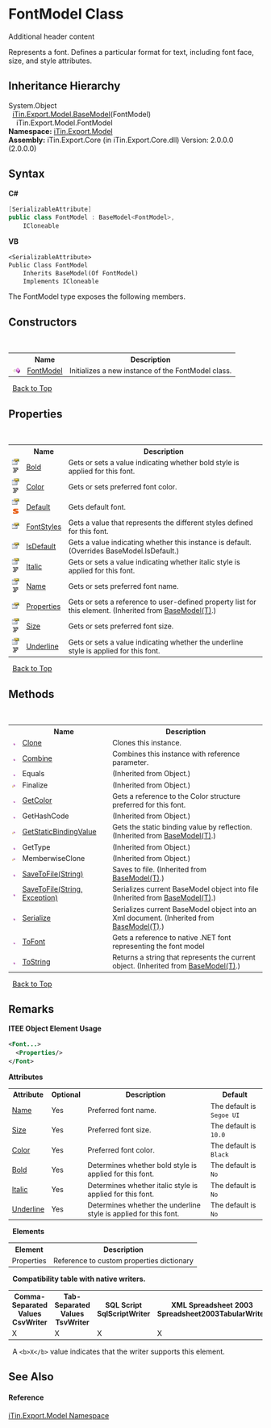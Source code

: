 # FontModel Class
Additional header content 

Represents a font. Defines a particular format for text, including font face, size, and style attributes.


## Inheritance Hierarchy
System.Object<br />&nbsp;&nbsp;<a href="T_iTin_Export_Model_BaseModel_1">iTin.Export.Model.BaseModel</a>(FontModel)<br />&nbsp;&nbsp;&nbsp;&nbsp;iTin.Export.Model.FontModel<br />
**Namespace:**&nbsp;<a href="N_iTin_Export_Model">iTin.Export.Model</a><br />**Assembly:**&nbsp;iTin.Export.Core (in iTin.Export.Core.dll) Version: 2.0.0.0 (2.0.0.0)

## Syntax

**C#**<br />
``` C#
[SerializableAttribute]
public class FontModel : BaseModel<FontModel>, 
	ICloneable
```

**VB**<br />
``` VB
<SerializableAttribute>
Public Class FontModel
	Inherits BaseModel(Of FontModel)
	Implements ICloneable
```

The FontModel type exposes the following members.


## Constructors
&nbsp;<table><tr><th></th><th>Name</th><th>Description</th></tr><tr><td>![Public method](media/pubmethod.gif "Public method")</td><td><a href="M_iTin_Export_Model_FontModel__ctor">FontModel</a></td><td>
Initializes a new instance of the FontModel class.</td></tr></table>&nbsp;
<a href="#fontmodel-class">Back to Top</a>

## Properties
&nbsp;<table><tr><th></th><th>Name</th><th>Description</th></tr><tr><td>![Public property](media/pubproperty.gif "Public property")![Code example](media/CodeExample.png "Code example")</td><td><a href="P_iTin_Export_Model_FontModel_Bold">Bold</a></td><td>
Gets or sets a value indicating whether bold style is applied for this font.</td></tr><tr><td>![Public property](media/pubproperty.gif "Public property")![Code example](media/CodeExample.png "Code example")</td><td><a href="P_iTin_Export_Model_FontModel_Color">Color</a></td><td>
Gets or sets preferred font color.</td></tr><tr><td>![Public property](media/pubproperty.gif "Public property")![Static member](media/static.gif "Static member")</td><td><a href="P_iTin_Export_Model_FontModel_Default">Default</a></td><td>
Gets default font.</td></tr><tr><td>![Public property](media/pubproperty.gif "Public property")</td><td><a href="P_iTin_Export_Model_FontModel_FontStyles">FontStyles</a></td><td>
Gets a value that represents the different styles defined for this font.</td></tr><tr><td>![Public property](media/pubproperty.gif "Public property")</td><td><a href="P_iTin_Export_Model_FontModel_IsDefault">IsDefault</a></td><td>
Gets a value indicating whether this instance is default.
 (Overrides BaseModel.IsDefault.)</td></tr><tr><td>![Public property](media/pubproperty.gif "Public property")![Code example](media/CodeExample.png "Code example")</td><td><a href="P_iTin_Export_Model_FontModel_Italic">Italic</a></td><td>
Gets or sets a value indicating whether italic style is applied for this font.</td></tr><tr><td>![Public property](media/pubproperty.gif "Public property")![Code example](media/CodeExample.png "Code example")</td><td><a href="P_iTin_Export_Model_FontModel_Name">Name</a></td><td>
Gets or sets preferred font name.</td></tr><tr><td>![Public property](media/pubproperty.gif "Public property")</td><td><a href="P_iTin_Export_Model_BaseModel_1_Properties">Properties</a></td><td>
Gets or sets a reference to user-defined property list for this element.
 (Inherited from <a href="T_iTin_Export_Model_BaseModel_1">BaseModel(T)</a>.)</td></tr><tr><td>![Public property](media/pubproperty.gif "Public property")![Code example](media/CodeExample.png "Code example")</td><td><a href="P_iTin_Export_Model_FontModel_Size">Size</a></td><td>
Gets or sets preferred font size.</td></tr><tr><td>![Public property](media/pubproperty.gif "Public property")![Code example](media/CodeExample.png "Code example")</td><td><a href="P_iTin_Export_Model_FontModel_Underline">Underline</a></td><td>
Gets or sets a value indicating whether the underline style is applied for this font.</td></tr></table>&nbsp;
<a href="#fontmodel-class">Back to Top</a>

## Methods
&nbsp;<table><tr><th></th><th>Name</th><th>Description</th></tr><tr><td>![Public method](media/pubmethod.gif "Public method")</td><td><a href="M_iTin_Export_Model_FontModel_Clone">Clone</a></td><td>
Clones this instance.</td></tr><tr><td>![Public method](media/pubmethod.gif "Public method")</td><td><a href="M_iTin_Export_Model_FontModel_Combine">Combine</a></td><td>
Combines this instance with reference parameter.</td></tr><tr><td>![Public method](media/pubmethod.gif "Public method")</td><td>Equals</td><td> (Inherited from Object.)</td></tr><tr><td>![Protected method](media/protmethod.gif "Protected method")</td><td>Finalize</td><td> (Inherited from Object.)</td></tr><tr><td>![Public method](media/pubmethod.gif "Public method")</td><td><a href="M_iTin_Export_Model_FontModel_GetColor">GetColor</a></td><td>
Gets a reference to the Color structure preferred for this font.</td></tr><tr><td>![Public method](media/pubmethod.gif "Public method")</td><td>GetHashCode</td><td> (Inherited from Object.)</td></tr><tr><td>![Protected method](media/protmethod.gif "Protected method")</td><td><a href="M_iTin_Export_Model_BaseModel_1_GetStaticBindingValue">GetStaticBindingValue</a></td><td>
Gets the static binding value by reflection.
 (Inherited from <a href="T_iTin_Export_Model_BaseModel_1">BaseModel(T)</a>.)</td></tr><tr><td>![Public method](media/pubmethod.gif "Public method")</td><td>GetType</td><td> (Inherited from Object.)</td></tr><tr><td>![Protected method](media/protmethod.gif "Protected method")</td><td>MemberwiseClone</td><td> (Inherited from Object.)</td></tr><tr><td>![Public method](media/pubmethod.gif "Public method")</td><td><a href="M_iTin_Export_Model_BaseModel_1_SaveToFile">SaveToFile(String)</a></td><td>
Saves to file.
 (Inherited from <a href="T_iTin_Export_Model_BaseModel_1">BaseModel(T)</a>.)</td></tr><tr><td>![Public method](media/pubmethod.gif "Public method")</td><td><a href="M_iTin_Export_Model_BaseModel_1_SaveToFile_1">SaveToFile(String, Exception)</a></td><td>
Serializes current BaseModel object into file
 (Inherited from <a href="T_iTin_Export_Model_BaseModel_1">BaseModel(T)</a>.)</td></tr><tr><td>![Public method](media/pubmethod.gif "Public method")</td><td><a href="M_iTin_Export_Model_BaseModel_1_Serialize">Serialize</a></td><td>
Serializes current BaseModel object into an Xml document.
 (Inherited from <a href="T_iTin_Export_Model_BaseModel_1">BaseModel(T)</a>.)</td></tr><tr><td>![Public method](media/pubmethod.gif "Public method")</td><td><a href="M_iTin_Export_Model_FontModel_ToFont">ToFont</a></td><td>
Gets a reference to native .NET font representing the font model</td></tr><tr><td>![Public method](media/pubmethod.gif "Public method")</td><td><a href="M_iTin_Export_Model_BaseModel_1_ToString">ToString</a></td><td>
Returns a string that represents the current object.
 (Inherited from <a href="T_iTin_Export_Model_BaseModel_1">BaseModel(T)</a>.)</td></tr></table>&nbsp;
<a href="#fontmodel-class">Back to Top</a>

## Remarks


**ITEE Object Element Usage**<br />
``` XML
<Font...>
  <Properties/>
</Font>
```


<strong>Attributes</strong>
&nbsp;<table><tr><th>Attribute</th><th>Optional</th><th>Description</th><th>Default</th></tr><tr><td><a href="P_iTin_Export_Model_FontModel_Name">Name</a></td><td>Yes</td><td>Preferred font name.</td><td>The default is `Segoe UI`</td></tr><tr><td><a href="P_iTin_Export_Model_FontModel_Size">Size</a></td><td>Yes</td><td>Preferred font size.</td><td>The default is `10.0`</td></tr><tr><td><a href="P_iTin_Export_Model_FontModel_Color">Color</a></td><td>Yes</td><td>Preferred font color.</td><td>The default is `Black`</td></tr><tr><td><a href="P_iTin_Export_Model_FontModel_Bold">Bold</a></td><td>Yes</td><td>Determines whether bold style is applied for this font.</td><td>The default is `No`</td></tr><tr><td><a href="P_iTin_Export_Model_FontModel_Italic">Italic</a></td><td>Yes</td><td>Determines whether italic style is applied for this font.</td><td>The default is `No`</td></tr><tr><td><a href="P_iTin_Export_Model_FontModel_Underline">Underline</a></td><td>Yes</td><td>Determines whether the underline style is applied for this font.</td><td>The default is `No`</td></tr></table>&nbsp;
<strong>Elements</strong>
&nbsp;<table><tr><th>Element</th><th>Description</th></tr><tr><td>Properties</td><td>Reference to custom properties dictionary</td></tr></table>&nbsp;
<strong>Compatibility table with native writers.</strong>
&nbsp;<table><tr><th>Comma-Separated Values<br />CsvWriter</th><th>Tab-Separated Values<br />TsvWriter</th><th>SQL Script<br />SqlScriptWriter</th><th>XML Spreadsheet 2003<br />Spreadsheet2003TabularWriter</th></tr><tr><td>X</td><td>X</td><td>X</td><td>X</td></tr></table>&nbsp;
A `<b>X</b>` value indicates that the writer supports this element.


## See Also


#### Reference
<a href="N_iTin_Export_Model">iTin.Export.Model Namespace</a><br />
